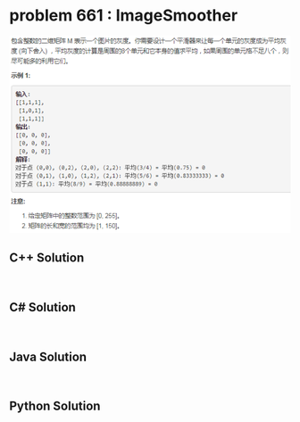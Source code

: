 
# problem 661 : ImageSmoother

<img src="https://github.com/Peefy/PeefyLeetCode/blob/master/doc/601-700/661.ImageSmoother/problem.png"/>

## C++ Solution

```c++



```

## C# Solution

```csharp



```

## Java Solution

```java



```

## Python Solution

```python



```





